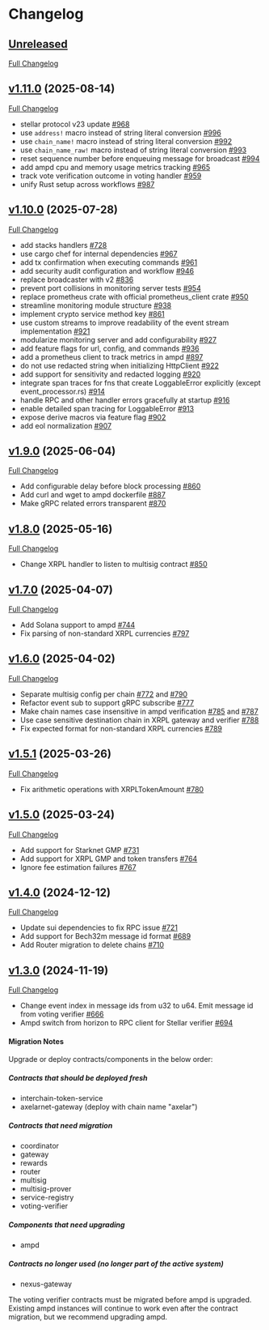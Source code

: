# Changelog

## [Unreleased](https://github.com/axelarnetwork/axelar-amplifier/tree/HEAD)

[Full Changelog](https://github.com/axelarnetwork/axelar-amplifier/compare/ampd-v1.11.0..HEAD)

## [v1.11.0](https://github.com/axelarnetwork/axelar-amplifier/tree/ampd-v1.11.0) (2025-08-14)

[Full Changelog](https://github.com/axelarnetwork/axelar-amplifier/compare/ampd-v1.10.0..ampd-v1.11.0)

- stellar protocol v23 update [#968](https://github.com/axelarnetwork/axelar-amplifier/pull/968)
- use `address!` macro instead of string literal conversion [#996](https://github.com/axelarnetwork/axelar-amplifier/pull/996)
- use `chain_name!` macro instead of string literal conversion [#992](https://github.com/axelarnetwork/axelar-amplifier/pull/992)
- use `chain_name_raw!` macro instead of string literal conversion [#993](https://github.com/axelarnetwork/axelar-amplifier/pull/993)
- reset sequence number before enqueuing message for broadcast [#994](https://github.com/axelarnetwork/axelar-amplifier/pull/994)
- add ampd cpu and memory usage metrics tracking [#965](https://github.com/axelarnetwork/axelar-amplifier/pull/965)
- track vote verification outcome in voting handler [#959](https://github.com/axelarnetwork/axelar-amplifier/pull/959)
- unify Rust setup across workflows [#987](https://github.com/axelarnetwork/axelar-amplifier/pull/987)

## [v1.10.0](https://github.com/axelarnetwork/axelar-amplifier/tree/ampd-v1.10.0) (2025-07-28)

[Full Changelog](https://github.com/axelarnetwork/axelar-amplifier/compare/ampd-v1.9.0..ampd-v1.10.0)

- add stacks handlers [#728](https://github.com/axelarnetwork/axelar-amplifier/pull/728)
- use cargo chef for internal dependencies [#967](https://github.com/axelarnetwork/axelar-amplifier/pull/967)
- add tx confirmation when executing commands [#961](https://github.com/axelarnetwork/axelar-amplifier/pull/961)
- add security audit configuration and workflow [#946](https://github.com/axelarnetwork/axelar-amplifier/pull/946)
- replace broadcaster with v2 [#836](https://github.com/axelarnetwork/axelar-amplifier/pull/836)
- prevent port collisions in monitoring server tests [#954](https://github.com/axelarnetwork/axelar-amplifier/pull/954)
- replace prometheus crate with official prometheus_client crate [#950](https://github.com/axelarnetwork/axelar-amplifier/pull/950)
- streamline monitoring module structure [#938](https://github.com/axelarnetwork/axelar-amplifier/pull/938)
- implement crypto service method key [#861](https://github.com/axelarnetwork/axelar-amplifier/pull/861)
- use custom streams to improve readability of the event stream implementation [#921](https://github.com/axelarnetwork/axelar-amplifier/pull/921)
- modularize monitoring server and add configurability [#927](https://github.com/axelarnetwork/axelar-amplifier/pull/927)
- add feature flags for url, config, and commands [#936](https://github.com/axelarnetwork/axelar-amplifier/pull/936)
- add a prometheus client to track metrics in ampd [#897](https://github.com/axelarnetwork/axelar-amplifier/pull/897)
- do not use redacted string when initializing HttpClient [#922](https://github.com/axelarnetwork/axelar-amplifier/pull/922)
- add support for sensitivity and redacted logging [#920](https://github.com/axelarnetwork/axelar-amplifier/pull/920)
- integrate span traces for fns that create LoggableError explicitly (except event_processor.rs) [#914](https://github.com/axelarnetwork/axelar-amplifier/pull/914)
- handle RPC and other handler errors gracefully at startup [#916](https://github.com/axelarnetwork/axelar-amplifier/pull/916)
- enable detailed span tracing for LoggableError [#913](https://github.com/axelarnetwork/axelar-amplifier/pull/913)
- expose derive macros via feature flag [#902](https://github.com/axelarnetwork/axelar-amplifier/pull/902)
- add eol normalization [#907](https://github.com/axelarnetwork/axelar-amplifier/pull/907)

## [v1.9.0](https://github.com/axelarnetwork/axelar-amplifier/tree/ampd-v1.9.0) (2025-06-04)

[Full Changelog](https://github.com/axelarnetwork/axelar-amplifier/compare/ampd-v1.8.0..ampd-v1.9.0)

- Add configurable delay before block processing [#860](https://github.com/axelarnetwork/axelar-amplifier/pull/860)
- Add curl and wget to ampd dockerfile [#887](https://github.com/axelarnetwork/axelar-amplifier/pull/887)
- Make gRPC related errors transparent [#870](https://github.com/axelarnetwork/axelar-amplifier/pull/870)

## [v1.8.0](https://github.com/axelarnetwork/axelar-amplifier/tree/ampd-v1.8.0) (2025-05-16)

[Full Changelog](https://github.com/axelarnetwork/axelar-amplifier/compare/ampd-v1.7.0..ampd-v1.8.0)

- Change XRPL handler to listen to multisig contract [#850](https://github.com/axelarnetwork/axelar-amplifier/pull/850)

## [v1.7.0](https://github.com/axelarnetwork/axelar-amplifier/tree/ampd-v1.7.0) (2025-04-07)

[Full Changelog](https://github.com/axelarnetwork/axelar-amplifier/compare/ampd-v1.6.0..ampd-v1.7.0)

- Add Solana support to ampd [#744](https://github.com/axelarnetwork/axelar-amplifier/pull/744)
- Fix parsing of non-standard XRPL currencies [#797](https://github.com/axelarnetwork/axelar-amplifier/pull/797)

## [v1.6.0](https://github.com/axelarnetwork/axelar-amplifier/tree/ampd-v1.6.0) (2025-04-02)

[Full Changelog](https://github.com/axelarnetwork/axelar-amplifier/compare/ampd-v1.5.1..ampd-v1.6.0)

- Separate multisig config per chain [#772](https://github.com/axelarnetwork/axelar-amplifier/pull/772) and [#790](https://github.com/axelarnetwork/axelar-amplifier/pull/790)
- Refactor event sub to support gRPC subscribe [#777](https://github.com/axelarnetwork/axelar-amplifier/pull/777)
- Make chain names case insensitive in ampd verification [#785](https://github.com/axelarnetwork/axelar-amplifier/pull/785) and [#787](https://github.com/axelarnetwork/axelar-amplifier/pull/787)
- Use case sensitive destination chain in XRPL gateway and verifier [#788](https://github.com/axelarnetwork/axelar-amplifier/pull/788)
- Fix expected format for non-standard XRPL currencies [#789](https://github.com/axelarnetwork/axelar-amplifier/pull/789)

## [v1.5.1](https://github.com/axelarnetwork/axelar-amplifier/tree/ampd-v1.5.1) (2025-03-26)

[Full Changelog](https://github.com/axelarnetwork/axelar-amplifier/compare/ampd-v1.5.0..ampd-v1.5.1)

- Fix arithmetic operations with XRPLTokenAmount [#780](https://github.com/axelarnetwork/axelar-amplifier/pull/780)

## [v1.5.0](https://github.com/axelarnetwork/axelar-amplifier/tree/ampd-v1.5.0) (2025-03-24)

[Full Changelog](https://github.com/axelarnetwork/axelar-amplifier/compare/ampd-v1.4.0..ampd-v1.5.0)

- Add support for Starknet GMP [#731](https://github.com/axelarnetwork/axelar-amplifier/pull/731)
- Add support for XRPL GMP and token transfers [#764](https://github.com/axelarnetwork/axelar-amplifier/pull/764)
- Ignore fee estimation failures [#767](https://github.com/axelarnetwork/axelar-amplifier/pull/767)

## [v1.4.0](https://github.com/axelarnetwork/axelar-amplifier/tree/ampd-v1.4.0) (2024-12-12)

[Full Changelog](https://github.com/axelarnetwork/axelar-amplifier/compare/ampd-v1.3.0..ampd-v1.4.0)

- Update sui dependencies to fix RPC issue [#721](https://github.com/axelarnetwork/axelar-amplifier/pull/721)
- Add support for Bech32m message id format [#689](https://github.com/axelarnetwork/axelar-amplifier/pull/689)
- Add Router migration to delete chains [#710](https://github.com/axelarnetwork/axelar-amplifier/pull/710)

## [v1.3.0](https://github.com/axelarnetwork/axelar-amplifier/tree/ampd-v1.3.0) (2024-11-19)

[Full Changelog](https://github.com/axelarnetwork/axelar-amplifier/compare/ampd-v1.2.0..ampd-v1.3.0)

- Change event index in message ids from u32 to u64. Emit message id from voting verifier [#666](https://github.com/axelarnetwork/axelar-amplifier/pull/666)
- Ampd switch from horizon to RPC client for Stellar verifier [#694](https://github.com/axelarnetwork/axelar-amplifier/pull/694)

#### Migration Notes

Upgrade or deploy contracts/components in the below order:

##### Contracts that should be deployed fresh

- interchain-token-service
- axelarnet-gateway (deploy with chain name "axelar")

##### Contracts that need migration

- coordinator
- gateway
- rewards
- router
- multisig
- multisig-prover
- service-registry
- voting-verifier

##### Components that need upgrading

- ampd

##### Contracts no longer used (no longer part of the active system)

- nexus-gateway

The voting verifier contracts must be migrated before ampd is upgraded. Existing ampd instances will continue to work even after the contract migration, but we recommend upgrading ampd.
